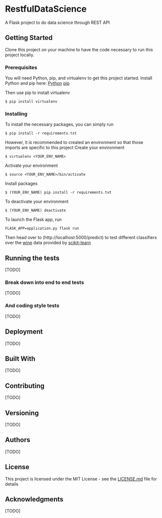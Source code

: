# RestfulDataScience

A Flask project to do data science through REST API

## Getting Started

Clone this project on your machine to have the code necessary to run this project locally.

### Prerequisites

You will need Python, pip, and virtualenv to get this project started.
Install Python and pip here:
[Python](https://www.python.org/downloads/)
[pip](https://pip.pypa.io/en/stable/installing/)

Then use pip to install virtualenv
```
$ pip install virtualenv
```

### Installing

To install the necessary packages, you can simply run

```
$ pip install -r requirements.txt
```

However, it is recommended to created an environment so that those imports are specific to this project
Create your environment
```
$ virtualenv <YOUR_ENV_NAME>
```

Activate your environment
```
$ source <YOUR_ENV_NAME>/bin/activate
```

Install packages
```
$ (YOUR_ENV_NAME) pip install -r requirements.txt
```

To deactivate your environment
```
$ (YOUR_ENV_NAME) deactivate
```

To launch the Flask app, run
```
FLASK_APP=application.py flask run
```

Then head over to (http://localhost:5000/predict) to test different classifiers over the [wine](http://scikit-learn.org/stable/modules/generated/sklearn.datasets.load_wine.html) data provided by [scikit-learn](http://scikit-learn.org/stable/)

## Running the tests

[TODO]

### Break down into end to end tests

[TODO]

### And coding style tests

[TODO]

## Deployment

[TODO]

## Built With

[TODO]

## Contributing

[TODO]

## Versioning

[TODO]

## Authors

[TODO]

## License

This project is licensed under the MIT License - see the [LICENSE.md](LICENSE.md) file for details

## Acknowledgments

[TODO]
